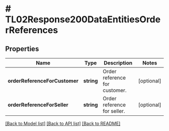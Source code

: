 # # TL02Response200DataEntitiesOrderReferences

## Properties

Name | Type | Description | Notes
------------ | ------------- | ------------- | -------------
**orderReferenceForCustomer** | **string** | Order reference for customer. | [optional]
**orderReferenceForSeller** | **string** | Order reference for seller. | [optional]

[[Back to Model list]](../../README.md#models) [[Back to API list]](../../README.md#endpoints) [[Back to README]](../../README.md)
